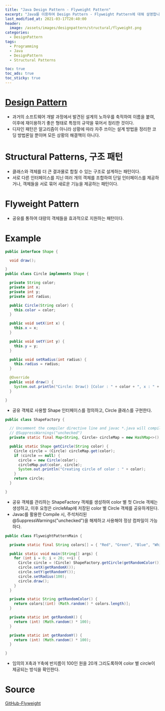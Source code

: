 ```yaml
---
title: "Java Design Pattern - Flyweight Pattern"
excerpt: "Java를 이용하여 Design Pattern - Flyweight Pattern에 대해 설명합니다."
last_modified_at: 2021-03-17T20:40:00
header:
  image: /assets/images/designpattern/structural/flyweight.png
categories:
  - DesignPattern
tags:
  - Programming
  - Java
  - DesignPattern
  - Structural Patterns

toc: true
toc_ads: true
toc_sticky: true
---
```

# [Design Pattern](../designpattern)
- 과거의 소프트웨어 개발 과정에서 발견된 설계의 노하우를 축적하여 이름을 붙여, 이후에 재이용하기 좋은 형태로 특정의 규약을 묶어서 정리한 것이다.
- 디자인 패턴은 알고리즘이 아니라 상황에 따라 자주 쓰이는 설계 방법을 정리한 코딩 방법론일 뿐이며 모든 상황의 해결책이 아니다.

# Structural Patterns, 구조 패턴
- 클래스와 객체를 더 큰 결과물로 합칠 수 있는 구조로 설계하는 패턴이다.
- 서로 다른 인터페이스를 지닌 여러 개의 객체를 조합하여 단일 인터페이스를 제공하거나, 객체들을 서로 묶어 새로운 기능을 제공하는 패턴이다.

# Flyweight Pattern
- 공유를 통하여 대량의 객체들을 효과적으로 지원하는 패턴이다.

# Example
```java
public interface Shape {

  void draw();

}
public class Circle implements Shape {

  private String color;
  private int x;
  private int y;
  private int radius;

  public Circle(String color) {
    this.color = color;
  }

  public void setX(int x) {
    this.x = x;
  }

  public void setY(int y) {
    this.y = y;
  }

  public void setRadius(int radius) {
    this.radius = radius;
  }

  @Override
  public void draw() {
    System.out.println("Circle: Draw() [Color : " + color + ", x : " + x + ", y :" + y + ", radius :" + radius);
  }

}
```

- 공유 객체로 사용할 Shape 인터페이스를 정의하고, Circle 클래스를 구현한다.

```java
public class ShapeFactory {

  // Uncomment the compiler directive line and javac *.java will compile properly.
  // @SuppressWarnings("unchecked")
  private static final Map<String, Circle> circleMap = new HashMap<>();

  public static Shape getCircle(String color) {
    Circle circle = (Circle) circleMap.get(color);
    if (circle == null) {
      circle = new Circle(color);
      circleMap.put(color, circle);
      System.out.println("Creating circle of color : " + color);
    }
    return circle;
  }

}
```

- 공유 객체를 관리하는 ShapeFactory 객체를 생성하여 color 별 첫 Circle 객체는 생성하고, 이후 요청은 circleMap에 저장된 color 별 Circle 객체를 공유하게된다.
- Javac를 활용한 Compile 시, 주석처리된 @SuppressWarnings("unchecked")을 해제하고 사용해야 정상 컴파일이 가능하다.

```java
public class FlyweightPatternMain {

  private static final String colors[] = { "Red", "Green", "Blue", "White", "Black" };

  public static void main(String[] args) {
    for (int i = 0; i < 20; ++i) {
      Circle circle = (Circle) ShapeFactory.getCircle(getRandomColor());
      circle.setX(getRandomX());
      circle.setY(getRandomY());
      circle.setRadius(100);
      circle.draw();
    }
  }

  private static String getRandomColor() {
    return colors[(int) (Math.random() * colors.length)];
  }

  private static int getRandomX() {
    return (int) (Math.random() * 100);
  }

  private static int getRandomY() {
    return (int) (Math.random() * 100);
  }

}
```

- 임의의 X축과 Y축에 반지름이 100인 원을 20개 그리도록하여 color 별 circle이 제공되는 방식을 확인한다.

# Source
[GitHub-Flyweight](https://github.com/GracefulSoul/Sample/tree/master/src/main/java/gracefulsoul/designpattern/structural/flyweight)